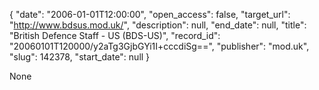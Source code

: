 {
  "date": "2006-01-01T12:00:00", 
  "open_access": false, 
  "target_url": "http://www.bdsus.mod.uk/", 
  "description": null, 
  "end_date": null, 
  "title": "British Defence Staff - US (BDS-US)", 
  "record_id": "20060101T120000/y2aTg3GjbGYi1I+cccdiSg==", 
  "publisher": "mod.uk", 
  "slug": 142378, 
  "start_date": null
}

None